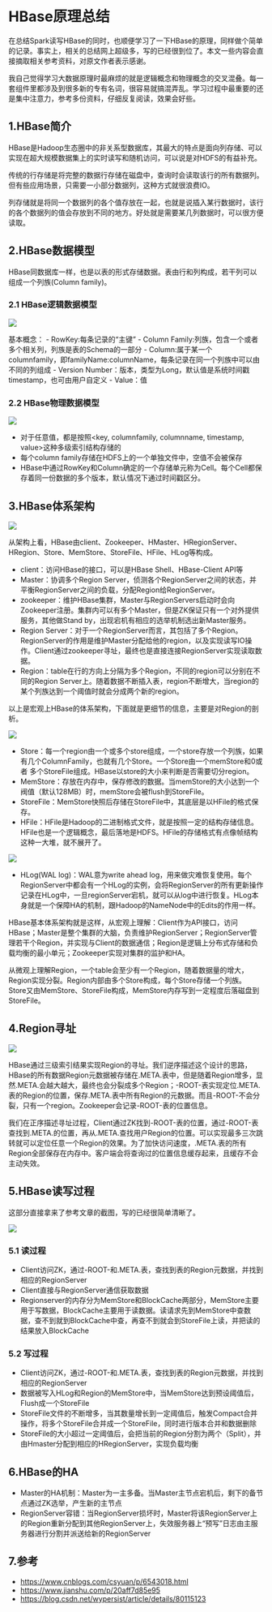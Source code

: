 # HBase原理总结

在总结Spark读写HBase的同时，也顺便学习了一下HBase的原理，同样做个简单的记录。事实上，相关的总结网上超级多，写的已经很到位了。本文一些内容会直接摘取相关参考资料，对原文作者表示感谢。

我自己觉得学习大数据原理时最麻烦的就是逻辑概念和物理概念的交叉混叠。每一套组件里都涉及到很多新的专有名词，很容易就搞混弄乱。学习过程中最重要的还是集中注意力，参考多份资料，仔细反复阅读，效果会好些。

## 1.HBase简介

HBase是Hadoop生态圈中的非关系型数据库，其最大的特点是面向列存储、可以实现在超大规模数据集上的实时读写和随机访问，可以说是对HDFS的有益补充。

传统的行存储是将完整的数据行存储在磁盘中，查询时会读取该行的所有数据列。但有些应用场景，只需要一小部分数据列，这种方式就很浪费IO。

列存储就是将同一个数据列的各个值存放在一起，也就是说插入某行数据时，该行的各个数据列的值会存放到不同的地方。好处就是需要某几列数据时，可以很方便读取。


## 2.HBase数据模型

HBase同数据库一样，也是以表的形式存储数据。表由行和列构成，若干列可以组成一个列族(Column family)。

### 2.1 HBase逻辑数据模型

![](/resource/hbase1.jpg?raw=true)

基本概念：
	- RowKey:每条记录的“主键”
	- Column Family:列族，包含一个或者多个相关列，列族是表的Schema的一部分
	- Column:属于某一个columnfamily，即familyName:columnName，每条记录在同一个列族中可以由不同的列组成
	- Version Number：版本，类型为Long，默认值是系统时间戳timestamp，也可由用户自定义
	- Value：值

### 2.2 HBase物理数据模型

![](/resource/hbase2.jpg?raw=true)

- 对于任意值，都是按照<key, columnfamily, columnname, timestamp, value>这种多级索引结构存储的
- 每个column family存储在HDFS上的一个单独文件中，空值不会被保存
- HBase中通过RowKey和Column确定的一个存储单元称为Cell。每个Cell都保存着同一份数据的多个版本，默认情况下通过时间戳区分。

## 3.HBase体系架构

![](/resource/hbase3.jpg?raw=true)

从架构上看，HBase由client、Zookeeper、HMaster、HRegionServer、HRegion、Store、MemStore、StoreFile、HFile、HLog等构成。

- client：访问HBase的接口，可以是HBase Shell、HBase-Client API等
- Master：协调多个Region Server，侦测各个RegionServer之间的状态，并平衡RegionServer之间的负载，分配Region给RegionServer。
- zookeeper：维护HBase集群，Master与RegionServers启动时会向Zookeeper注册。集群内可以有多个Master，但是ZK保证只有一个对外提供服务，其他做Stand by，出现宕机有相应的选举机制选出新Master服务。
- Region Server：对于一个RegionServer而言，其包括了多个Region。RegionServer的作用是维护Master分配给他的region，以及实现读写IO操作。Client通过zookeeper寻址，最终也是直接连接RegionServer实现读取数据。
- Region：table在行的方向上分隔为多个Region，不同的region可以分别在不同的Region Server上。随着数据不断插入表，region不断增大，当region的某个列族达到一个阈值时就会分成两个新的region。


以上是宏观上HBase的体系架构，下面就是更细节的信息，主要是对Region的剖析。

![](/resource/hbase4.jpg?raw=true)

- Store：每一个region由一个或多个store组成，一个store存放一个列族，如果有几个ColumnFamily，也就有几个Store。一个Store由一个memStore和0或者 多个StoreFile组成。HBase以store的大小来判断是否需要切分region。
- MemStore：存放在内存中，保存修改的数据。当memStore的大小达到一个阀值（默认128MB）时，memStore会被flush到StoreFile。
- StoreFile：MemStore快照后存储在StoreFile中，其底层是以HFile的格式保存。
- HFile：HFile是Hadoop的二进制格式文件，就是按照一定的结构存储信息。HFile也是一个逻辑概念，最后落地是HDFS。HFile的存储格式有点像帧结构这种一大堆，就不展开了。

![](/resource/hbase5.jpg?raw=true)

- HLog(WAL log)：WAL意为write ahead log，用来做灾难恢复使用。每个RegionServer中都会有一个HLog的实例，会将RegionServer的所有更新操作记录在HLog中，一旦regionServer宕机，就可以从log中进行恢复。HLog本身就是一个保障HA的机制，跟Hadoop的NameNode中的Edits的作用一样。


HBase基本体系架构就是这样，从宏观上理解：Client作为API接口，访问HBase；Master是整个集群的大脑，负责维护RegionServer；RegionServer管理若干个Region，并实现与Client的数据通信；Region是逻辑上分布式存储和负载均衡的最小单元；Zookeeper实现对集群的监护和HA。

从微观上理解Region，一个table会至少有一个Region，随着数据量的增大，Region实现分裂。Region内部由多个Store构成，每个Store存储一个列族。Store又由MemStore、StoreFile构成，MemStore内存写到一定程度后落磁盘到StoreFile。

## 4.Region寻址

![](/resource/hbase6.jpg?raw=true)

HBase通过三级索引结果实现Region的寻址。我们逆序描述这个设计的思路，HBase的所有数据Region元数据被存储在.META.表中，但是随着Region增多，显然.META.会越大越大，最终也会分裂成多个Region；-ROOT-表实现定位.META.表的Region的位置，保存.META.表中所有Region的元数据。而且-ROOT-不会分裂，只有一个region。Zookeeper会记录-ROOT-表的位置信息。

我们在正序描述寻址过程，Client通过ZK找到-ROOT-表的位置，通过-ROOT-表查找到.META.的位置，再从.META.查找用户Region的位置。可以实现最多三次跳转就可以定位任意一个Region的效果。为了加快访问速度，.META.表的所有Region全部保存在内存中。客户端会将查询过的位置信息缓存起来，且缓存不会主动失效。

## 5.HBase读写过程

这部分直接拿来了参考文章的截图，写的已经很简单清晰了。

![](/resource/hbase7.jpg?raw=true)

### 5.1 读过程

- Client访问ZK，通过-ROOT-和.META.表，查找到表的Region元数据，并找到相应的RegionServer
- Client直接与RegionServer通信获取数据
- Regionserver的内存分为MemStore和BlockCache两部分，MemStore主要用于写数据，BlockCache主要用于读数据。读请求先到MemStore中查数据，查不到就到BlockCache中查，再查不到就会到StoreFile上读，并把读的结果放入BlockCache

### 5.2 写过程

- Client访问ZK，通过-ROOT-和.META.表，查找到表的Region元数据，并找到相应的RegionServer
- 数据被写入HLog和Region的MemStore中，当MemStore达到预设阈值后，Flush成一个StoreFile
- StoreFile文件的不断增多，当其数量增长到一定阈值后，触发Compact合并操作，将多个StoreFile合并成一个StoreFile，同时进行版本合并和数据删除
- StoreFile的大小超过一定阈值后，会把当前的Region分割为两个（Split），并由Hmaster分配到相应的HRegionServer，实现负载均衡

## 6.HBase的HA
- Master的HA机制：Master为一主多备。当Master主节点宕机后，剩下的备节点通过ZK选举，产生新的主节点
- RegionServer容错：当RegionServer损坏时，Master将该RegionServer上的Region重新分配到其他RegionServer上，失效服务器上“预写”日志由主服务器进行分割并派送给新的RegionServer

## 7.参考
- https://www.cnblogs.com/csyuan/p/6543018.html
- https://www.jianshu.com/p/20aff7d85e95
- https://blog.csdn.net/wypersist/article/details/80115123